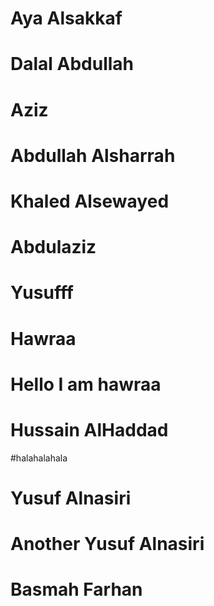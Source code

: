 # Aya Alsakkaf

# Dalal Abdullah

# Aziz

# Abdullah Alsharrah

# Khaled Alsewayed

# Abdulaziz

# Yusufff

# Hawraa

# Hello I am hawraa

# Hussain AlHaddad

#halahalahala

# Yusuf Alnasiri

# Another Yusuf Alnasiri

# Basmah Farhan
